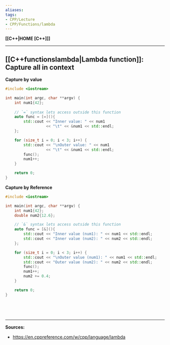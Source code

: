 ```yaml
---
aliases:
tags:
- CPP/Lecture
- CPP/Functions/lambda
---
```

**[[C++|HOME [C++]]]**

---
## [[C++functionslambda|Lambda function]]: Capture all in context
**Capture by value**
```cpp
#include <iostream>

int main(int argc, char **argv) {
    int num1{42};
    
    // `=` syntax lets access outside this function
    auto func = [=](){
        std::cout << "Inner value: " << num1
                  << "\t" << &num1 << std::endl;
    };

    for (size_t i = 0; i < 3; i++) {
        std::cout << "\nOuter value: " << num1
                  << "\t" << &num1 << std::endl;
        func();
        num1++;
    }

    return 0;
}
```

**Capture by Reference**
```cpp
#include <iostream>

int main(int argc, char **argv) {
    int num1{42};
    double num2{12.6};

    // `&` syntax lets access outside this function
    auto func = [&](){
        std::cout << "Inner value (num1): " << num1 << std::endl;
        std::cout << "Inner value (num2): " << num2 << std::endl;
    };

    for (size_t i = 0; i < 3; i++) {
        std::cout << "\nOuter value (num1): " << num1 << std::endl;
        std::cout << "Outer value (num2): " << num2 << std::endl;
        func();
        num1++;
        num2 += 0.4;
    }

    return 0;
}
```

<br>

# 
---
**Sources:**
- https://en.cppreference.com/w/cpp/language/lambda